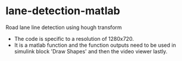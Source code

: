 # lane-detection-matlab
Road lane line detection using hough transform
- The code is specific to a resolution of 1280x720.
- It is a matlab function and the function outputs need to be used in simulink block 'Draw Shapes' and then the video viewer lastly.
